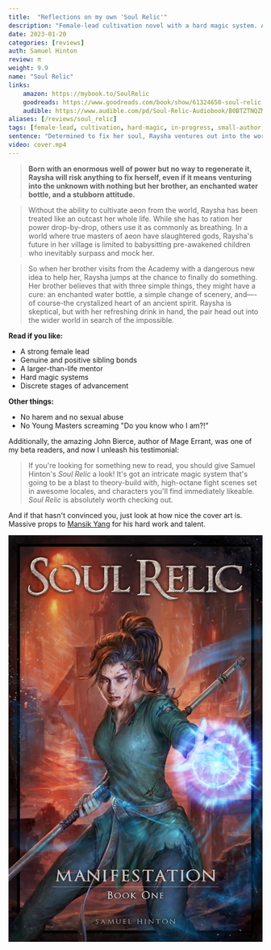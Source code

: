 ```yaml
---
title:  "Reflections on my own 'Soul Relic'"
description: "Female-lead cultivation novel with a hard magic system. A young woman with a broken soul joins her brother to find a solution in the wider world."
date: 2023-01-20
categories: [reviews]
auth: Samuel Hinton
review: π
weight: 9.9
name: "Soul Relic"
links:
    amazon: https://mybook.to/SoulRelic
    goodreads: https://www.goodreads.com/book/show/61324650-soul-relic
    audible: https://www.audible.com/pd/Soul-Relic-Audiobook/B0BTZTNQZM
aliases: [/reviews/soul_relic]
tags: [female-lead, cultivation, hard-magic, in-progress, small-author, companion, audio]
sentence: "Determined to fix her soul, Raysha ventures out into the world with her brother, only to stumble into events larger than they realise."
video: cover.mp4
---
```


> **Born with an enormous well of power but no way to regenerate it, Raysha will risk anything to fix herself, even if it means venturing into the unknown with nothing but her brother, an enchanted water bottle, and a stubborn attitude.**


> Without the ability to cultivate aeon from the world, Raysha has been treated like an outcast her whole life. While she has to ration her power drop-by-drop, others use it as commonly as breathing. In a world where true masters of aeon have slaughtered gods, Raysha's future in her village is limited to babysitting pre-awakened children who inevitably surpass and mock her.


> So when her brother visits from the Academy with a dangerous new idea to help her, Raysha jumps at the chance to finally do something. Her brother believes that with three simple things, they might have a cure: an enchanted water bottle, a simple change of scenery, and—-of course-the crystalized heart of an ancient spirit. Raysha is skeptical, but with her refreshing drink in hand, the pair head out into the wider world in search of the impossible.


**Read if you like:**

* A strong female lead
* Genuine and positive sibling bonds
* A larger-than-life mentor
* Hard magic systems
* Discrete stages of advancement

**Other things:**

* No harem and no sexual abuse
* No Young Masters screaming "Do you know who I am?!"


Additionally, the amazing John Bierce, author of Mage Errant, was one of my beta readers, and now I unleash his testimonial:

> If you're looking for something new to read, you should give Samuel Hinton's *Soul Relic* a look! It's got an intricate magic system that's going to be a blast to theory-build with, high-octane fight scenes set in awesome locales, and characters you'll find immediately likeable. *Soul Relic* is absolutely worth checking out.

And if that hasn't convinced you, just look at how nice the cover art is. Massive props to [Mansik Yang](https://www.artstation.com/yam8417) for his hard work and talent.

![](cover.jpg?class="img-smaller")
